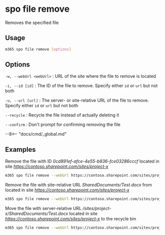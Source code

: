 # spo file remove

Removes the specified file

## Usage

```sh
m365 spo file remove [options]
```

## Options

`-w, --webUrl <webUrl>`
: URL of the site where the file to remove is located

`-i, --id [id]`
: The ID of the file to remove. Specify either `id` or `url` but not both

`-u, --url [url]`
: The server- or site-relative URL of the file to remove. Specify either `id` or `url` but not both

`--recycle`
: Recycle the file instead of actually deleting it

`--confirm`
: Don't prompt for confirming removing the file

--8<-- "docs/cmd/_global.md"

## Examples

Remove the file with ID _0cd891ef-afce-4e55-b836-fce03286cccf_ located in site _https://contoso.sharepoint.com/sites/project-x_

```sh
m365 spo file remove --webUrl https://contoso.sharepoint.com/sites/project-x --id 0cd891ef-afce-4e55-b836-fce03286cccf
```

Remove the file with site-relative URL _SharedDocuments/Test.docx_ from located in site _https://contoso.sharepoint.com/sites/project-x_

```sh
m365 spo file remove --webUrl https://contoso.sharepoint.com/sites/project-x --url SharedDocuments/Test.docx
```

Move the file with server-relative URL _/sites/project-x/SharedDocuments/Test.docx_ located in site _https://contoso.sharepoint.com/sites/project-x_ to the recycle bin

```sh
m365 spo file remove --webUrl https://contoso.sharepoint.com/sites/project-x --url /sites/project-x/SharedDocuments/Test.docx --recycle
```
